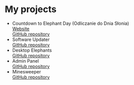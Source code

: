 # My projects
- Countdown to Elephant Day (Odliczanie do Dnia Słonia) \
    [Website](https://iledodniaslonia.pythonanywhere.com/) \
    [GitHub repository](https://github.com/slonindyjski/OdliczanieDoDniaSloniaStrona)
- Software Updater \
    [GitHub repository](https://github.com/slonindyjski/SoftwareUpdater)
- Desktop Elephants \
    [GitHub repository](https://github.com/slonindyjski/DesktopElephants)
- Admin Panel \
    [GitHub repository](https://github.com/slonindyjski/AdminPanel)
- Minesweeper \
    [GitHub repository](https://github.com/slonindyjski/saper)